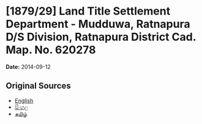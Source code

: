 # [1879/29] Land Title Settlement Department - Mudduwa, Ratnapura D/S Division, Ratnapura District Cad. Map. No. 620278

**Date:** 2014-09-12

## Original Sources

- [English](https://documents.gov.lk/view/extra-gazettes/2014/9/1879-29_E.pdf)
- [සිංහල](https://documents.gov.lk/view/extra-gazettes/2014/9/1879-29_S.pdf)
- [தமிழ்](https://documents.gov.lk/view/extra-gazettes/2014/9/1879-29_T.pdf)
